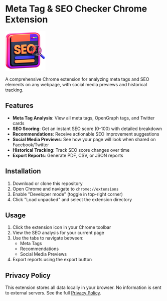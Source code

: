 # Meta Tag & SEO Checker Chrome Extension

![Extension Screenshot](icons/icon128.png)

A comprehensive Chrome extension for analyzing meta tags and SEO elements on any webpage, with social media previews and historical tracking.

## Features

- **Meta Tag Analysis**: View all meta tags, OpenGraph tags, and Twitter cards
- **SEO Scoring**: Get an instant SEO score (0-100) with detailed breakdown
- **Recommendations**: Receive actionable SEO improvement suggestions
- **Social Media Previews**: See how your page will look when shared on Facebook/Twitter
- **Historical Tracking**: Track SEO score changes over time
- **Export Reports**: Generate PDF, CSV, or JSON reports

## Installation

1. Download or clone this repository
2. Open Chrome and navigate to `chrome://extensions`
3. Enable "Developer mode" (toggle in top-right corner)
4. Click "Load unpacked" and select the extension directory

## Usage

1. Click the extension icon in your Chrome toolbar
2. View the SEO analysis for your current page
3. Use the tabs to navigate between:
   - Meta Tags
   - Recommendations
   - Social Media Previews
4. Export reports using the export button

## Privacy Policy

This extension stores all data locally in your browser. No information is sent to external servers. See the full [Privacy Policy](privacy-policy.html).